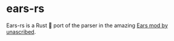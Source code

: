 # ears-rs

Ears-rs is a Rust 🦀 port of the parser in the amazing [Ears mod by unascribed](https://github.com/unascribed/Ears/).
